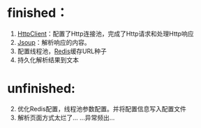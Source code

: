 # finished：
1. [HttpClient](https://hc.apache.org/httpcomponents-client-ga/)：配置了Http连接池，完成了Http请求和处理Http响应<br>
2. [Jsoup](https://jsoup.org/)：解析响应的内容。
3. 配置线程池，[Redis](https://redis.io/)缓存URL种子
4. 持久化解析结果到文本

# unfinished:
2. 优化Redis配置，线程池参数配置。并将配置信息写入配置文件
3. 解析页面方式太烂了... ...异常频出...
